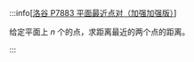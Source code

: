 :::info[[洛谷 P7883 平面最近点对（加强加强版）](https://www.luogu.com.cn/problem/P7883)]

给定平面上 $n$ 个的点，求距离最近的两个点的距离。

:::
